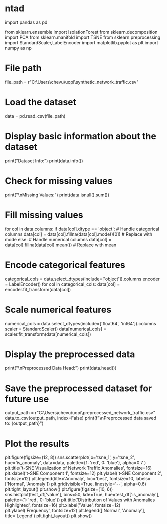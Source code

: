 # ntad
import pandas as pd

from sklearn.ensemble import IsolationForest
from sklearn.decomposition import PCA
from sklearn.manifold import TSNE
from sklearn.preprocessing import StandardScaler,LabelEncoder
import matplotlib.pyplot as plt
import numpy as np

# File path
file_path = r"C:\Users\chevu\uopi\synthetic_network_traffic.csv"

# Load the dataset
data = pd.read_csv(file_path)

# Display basic information about the dataset
print("Dataset Info:")
print(data.info())

# Check for missing values
print("\nMissing Values:")
print(data.isnull().sum())

# Fill missing values
for col in data.columns:
    if data[col].dtype == 'object':  # Handle categorical columns
        data[col] = data[col].fillna(data[col].mode()[0])  # Replace with mode
    else:  # Handle numerical columns
        data[col] = data[col].fillna(data[col].mean())  # Replace with mean

# Encode categorical features
categorical_cols = data.select_dtypes(include=['object']).columns
encoder = LabelEncoder()
for col in categorical_cols:
    data[col] = encoder.fit_transform(data[col])

# Scale numerical features
numerical_cols = data.select_dtypes(include=['float64', 'int64']).columns
scaler = StandardScaler()
data[numerical_cols] = scaler.fit_transform(data[numerical_cols])

# Display the preprocessed data
print("\nPreprocessed Data Head:")
print(data.head())

# Save the preprocessed dataset for future use
output_path = r"C:\Users\chevu\uopi\preprocessed_network_traffic.csv"
data.to_csv(output_path, index=False)
print(f"\nPreprocessed data saved to: {output_path}")
# Plot the results
plt.figure(figsize=(12, 8))
sns.scatterplot(
    x='tsne_1', y='tsne_2', hue='is_anomaly', data=data, palette={1: 'red', 0: 'blue'}, alpha=0.7
)
plt.title('t-SNE Visualization of Network Traffic Anomalies', fontsize=16)
plt.xlabel('t-SNE Component 1', fontsize=12)
plt.ylabel('t-SNE Component 2', fontsize=12)
plt.legend(title='Anomaly', loc='best', fontsize=10, labels=['Normal', 'Anomaly'])
plt.grid(visible=True, linestyle='--', alpha=0.6)
plt.tight_layout()
plt.show()
plt.figure(figsize=(10, 6))
sns.histplot(test_df['value'], bins=50, kde=True, hue=test_df['is_anomaly'], palette={1: 'red', 0: 'blue'})
plt.title('Distribution of Values with Anomalies Highlighted', fontsize=16)
plt.xlabel('Value', fontsize=12)
plt.ylabel('Frequency', fontsize=12)
plt.legend(['Normal', 'Anomaly'], title='Legend')
plt.tight_layout()
plt.show()
